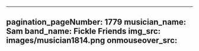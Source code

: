 ------
pagination_pageNumber: 1779
musician_name: Sam
band_name: Fickle Friends
img_src: images/musician1814.png
onmouseover_src: 
------